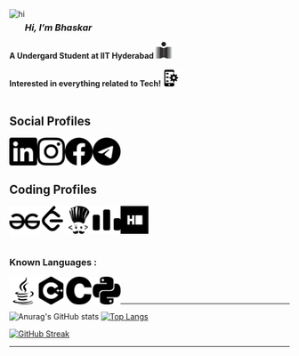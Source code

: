
<img align="left" src="https://camo.githubusercontent.com/e8e7b06ecf583bc040eb60e44eb5b8e0ecc5421320a92929ce21522dbc34c891/68747470733a2f2f6d656469612e67697068792e636f6d2f6d656469612f6876524a434c467a6361737252346961377a2f67697068792e676966" height="50" alt="hi" >  
<h3><i>Hi, I’m Bhaskar</i></h3>   
<b>A Undergard Student at IIT Hyderabad <img align="centre" src="https://raw.githubusercontent.com/bhaskaraa45/bhaskaraa45/main/icons/iith.png" height="30" alt="iith"> </b>
<br>
<br>
<b>Interested in everything related to Tech! <img align="centre" src="https://raw.githubusercontent.com/bhaskaraa45/bhaskaraa45/c3581db1fe0e89ffe192e9a403b58cecba5d5176/icons/androidDev.svg" height="30" alt="iith"></b>

<br>
<br>
<h2>Social Profiles</h2>
<p><a href="https://www.linkedin.com/in/bhaskaraa45/" target="blank"><img align="left" src="https://raw.githubusercontent.com/bhaskaraa45/bhaskaraa45/main/icons/linkedin.svg" height="50" alt="LinkedIn" ></a>
  <a href="https://www.instagram.com/bhaskar_aa45/" target="blank"><img align="left" src="https://raw.githubusercontent.com/bhaskaraa45/bhaskaraa45/main/icons/instagram.svg" height="50" alt="instagram" ></a> 
 <a href="https://www.facebook.com/bhaskar45aa/" target="blank"><img align="left" src="https://raw.githubusercontent.com/bhaskaraa45/bhaskaraa45/main/icons/facebook.svg" height="50" alt="facebook"></a>     
  <a href="https://www.t.me/bhaskar_aa45/" target="blank"><img align="left" src="https://raw.githubusercontent.com/bhaskaraa45/bhaskaraa45/main/icons/telegram.svg" height="50" alt ="telegram"></a> </p>

<br>
<br>
<br>

<h2>Coding Profiles</h1>
<p> <a href="https://auth.geeksforgeeks.org/user/bhaskar_aa45/?utm_source=geeksforgeeks&utm_medium=my_profile&utm_campaign=auth_user" target="blank"><img align="left" src="https://raw.githubusercontent.com/bhaskaraa45/bhaskaraa45/main/icons/geeksforgeeks.svg" height="55" alt="gfg"></a>   
  <a href="https://leetcode.com/bhaskar_aa45/" target="blank"><img align="left" src="https://raw.githubusercontent.com/bhaskaraa45/bhaskaraa45/main/icons/leetcode.svg" height="45" alt="leetcode"></a> 
  <a href="https://www.codechef.com/users/bhaskar_aa45" target="blank"><img align="left" src="https://raw.githubusercontent.com/bhaskaraa45/bhaskaraa45/main/icons/codechef.svg" height="50" alt="codechef" ></a>  
  <a href="https://codeforces.com/" target="blank"><img align="left" src="https://raw.githubusercontent.com/bhaskaraa45/bhaskaraa45/main/icons/codeforces.svg" height="50" alt="codeforces" ></a>   
  <a href="https://www.hackerrank.com/bhaskar_aa45" target="blank"><img align="left" src="https://raw.githubusercontent.com/bhaskaraa45/bhaskaraa45/main/icons/hackerrank.svg" height="50" alt="hackerrank" ></a>
</p> 

<br>
<br>
<br>
<br>
<h3>Known Languages : </h2>
<p>
<img align="left" src="https://raw.githubusercontent.com/bhaskaraa45/bhaskaraa45/main/icons/java.svg" height="50" alt="java" >
<img align="left" src="https://raw.githubusercontent.com/bhaskaraa45/bhaskaraa45/main/icons/cplusplus.svg" height="50" alt="c++" >
<img align="left" src="https://raw.githubusercontent.com/bhaskaraa45/bhaskaraa45/main/icons/c.svg" height="50" alt="c" >
<img align="left" src="https://raw.githubusercontent.com/bhaskaraa45/bhaskaraa45/main/icons/python.svg" height="50" alt="python" >
  </p>
  <br>
  <br>
  <hr>



![Anurag's GitHub stats](https://github-readme-stats.vercel.app/api?username=bhaskaraa45&count_private=true&show_icons=true&theme=transparent)                                                          [![Top Langs](https://github-readme-stats.vercel.app/api/top-langs/?username=bhaskaraa45)](https://github.com/anuraghazra/github-readme-stats)
<br>

[![GitHub Streak](https://github-readme-streak-stats.herokuapp.com?user=bhaskaraa45)](https://git.io/streak-stats)
<hr>


<!---
bhaskaraa45/bhaskaraa45 is a ✨ special ✨ repository because its `README.md` (this file) appears on your GitHub profile.
You can click the Preview link to take a look at your changes.
--->
